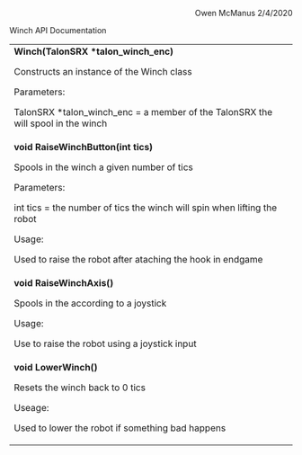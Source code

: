 <!----- Conversion time: 0.579 seconds.


Using this Markdown file:

1. Cut and paste this output into your source file.
2. See the notes and action items below regarding this conversion run.
3. Check the rendered output (headings, lists, code blocks, tables) for proper
   formatting and use a linkchecker before you publish this page.

Conversion notes:

* Docs to Markdown version 1.0β17
* Tue Feb 04 2020 18:07:04 GMT-0800 (PST)
* Source doc: https://docs.google.com/a/student.csd509j.net/open?id=1kw0c90MzhzvLyuGz5SmanO2S6valWcnoD6NrluF2Cis
----->


<p style="text-align: right">
Owen McManus 2/4/2020</p>


Winch API Documentation


<table>
  <tr>
   <td><strong>Winch(TalonSRX *talon_winch_enc)</strong>
<p>
Constructs an instance of the Winch class
<p>
Parameters: 
<p>
TalonSRX *talon_winch_enc = a member of the TalonSRX the will spool in the winch
   </td>
  </tr>
  <tr>
   <td><strong>void RaiseWinchButton(int tics)</strong>
<p>
Spools in the winch a given number of tics
<p>
Parameters:
<p>
int tics = the number of tics the winch will spin when lifting the robot
<p>
Usage:
<p>
Used to raise the robot after ataching the hook in endgame
   </td>
  </tr>
  <tr>
   <td><strong>void RaiseWinchAxis()</strong>
<p>
Spools in the according to a joystick
<p>
Usage:
<p>
Use to raise the robot using a joystick input
   </td>
  </tr>
   <td><strong>void LowerWinch()</strong>
<p>
Resets the winch back to 0 tics
<p>
Useage:
<p>
Used to lower the robot if something bad happens
   </td>
  </tr>
</table>



<!-- Docs to Markdown version 1.0β17 -->


